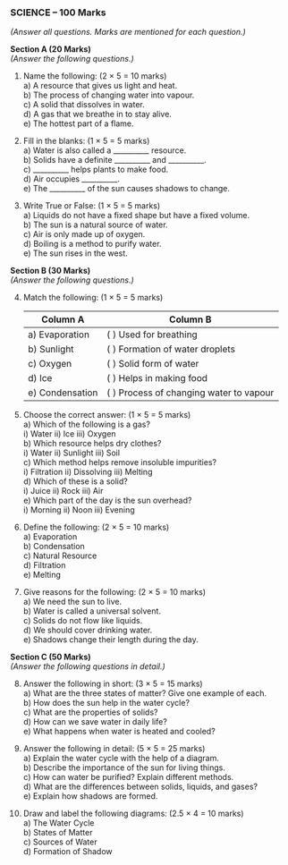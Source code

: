### **SCIENCE – 100 Marks**  
*(Answer all questions. Marks are mentioned for each question.)*  

**Section A (20 Marks)**  
*(Answer the following questions.)*  

1. Name the following: (2 × 5 = 10 marks)  
   a) A resource that gives us light and heat.  
   b) The process of changing water into vapour.  
   c) A solid that dissolves in water.  
   d) A gas that we breathe in to stay alive.  
   e) The hottest part of a flame.  

2. Fill in the blanks: (1 × 5 = 5 marks)  
   a) Water is also called a __________ resource.  
   b) Solids have a definite __________ and __________.  
   c) __________ helps plants to make food.  
   d) Air occupies __________.  
   e) The __________ of the sun causes shadows to change.  

3. Write True or False: (1 × 5 = 5 marks)  
   a) Liquids do not have a fixed shape but have a fixed volume.  
   b) The sun is a natural source of water.  
   c) Air is only made up of oxygen.  
   d) Boiling is a method to purify water.  
   e) The sun rises in the west.  

**Section B (30 Marks)**  
*(Answer the following questions.)*  

4. Match the following: (1 × 5 = 5 marks)  
    
    | **Column A**       | **Column B**                       |
    |--------------------|-----------------------------------|
    | a) Evaporation     | ( ) Used for breathing            |
    | b) Sunlight        | ( ) Formation of water droplets   |
    | c) Oxygen          | ( ) Solid form of water           |
    | d) Ice             | ( ) Helps in making food          |
    | e) Condensation    | ( ) Process of changing water to vapour |

5. Choose the correct answer: (1 × 5 = 5 marks)  
   a) Which of the following is a gas?  
      i) Water  ii) Ice  iii) Oxygen  
   b) Which resource helps dry clothes?  
      i) Water  ii) Sunlight  iii) Soil  
   c) Which method helps remove insoluble impurities?  
      i) Filtration  ii) Dissolving  iii) Melting  
   d) Which of these is a solid?  
      i) Juice  ii) Rock  iii) Air  
   e) Which part of the day is the sun overhead?  
      i) Morning  ii) Noon  iii) Evening  

6. Define the following: (2 × 5 = 10 marks)  
   a) Evaporation  
   b) Condensation  
   c) Natural Resource  
   d) Filtration  
   e) Melting  

7. Give reasons for the following: (2 × 5 = 10 marks)  
   a) We need the sun to live.  
   b) Water is called a universal solvent.  
   c) Solids do not flow like liquids.  
   d) We should cover drinking water.  
   e) Shadows change their length during the day.  

**Section C (50 Marks)**  
*(Answer the following questions in detail.)*  

8. Answer the following in short: (3 × 5 = 15 marks)  
   a) What are the three states of matter? Give one example of each.  
   b) How does the sun help in the water cycle?  
   c) What are the properties of solids?  
   d) How can we save water in daily life?  
   e) What happens when water is heated and cooled?  

9. Answer the following in detail: (5 × 5 = 25 marks)  
   a) Explain the water cycle with the help of a diagram.  
   b) Describe the importance of the sun for living things.  
   c) How can water be purified? Explain different methods.  
   d) What are the differences between solids, liquids, and gases?  
   e) Explain how shadows are formed.  

10. Draw and label the following diagrams: (2.5 × 4 = 10 marks)  
    a) The Water Cycle  
    b) States of Matter  
    c) Sources of Water  
    d) Formation of Shadow  
